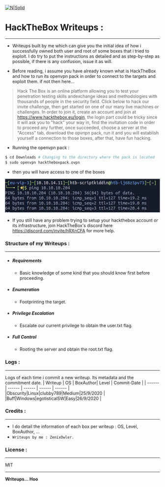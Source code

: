 



[![N|Solid](https://insec.in/wp-content/uploads/2020/07/hackthebox.png)](https://nodesource.com/products/nsolid)
# HackTheBox Writeups :
---
+ Writeups built by me which can give you the initial idea of how i successfully owned both user and root of some boxes that i tried to exploit. I do try to put the instructions as detailed and as step-by-step as possible, if there is any confusion, issue it as will.

+ Before reading, i assume you have already known what is HackTheBox and how to run its openvpn pack in order to connect to the targets and exploit them. if not then here...
> Hack The Box is an online platform allowing you to test your penetration testing skills andexchange ideas and methodologies with thousands of people in the security field. Click below to hack our invite challenge, then get started on one of our many live machines or challenges. In order to join it, create an account and join at https://www.hackthebox.eu/login, the login part could be tricky since it will ask you to "hack" your way in, find the invitation code in order to proceed any further, once succeeded, choose a server at the "Access" tab, download the opvnpn pack, run it and you will establish yourself a connection to those boxes, after that, have fun hacking.

- Running the openvpn pack :
```sh
$ cd Downloads # Changing to the directory where the pack is located
$ sudo openvpn hacktheboxpack.ovpn
```
- then you will have access to one of the boxes

<p align="center"><img src="https://github.com/Zenix-Owler/HTB-Writeup/blob/master/ping?raw=true"></p>

- If you still have any problem trying to setup your hackthebox account or its infrastructure, join HackTheBox's discord here https://discord.com/invite/hRXnCFA for more help.

### Structure of my Writeups :
---
  - ##### Requirements
    + Basic knowledge of some kind that you should know first before proceeding.
  - ##### Enumeration
    + Footprinting the target.
  - ##### Privilege Escalation
    + Escalate our current privilege to obtain the user.txt flag.
  - ##### Full Control
    + Rooting the server and obtain the root.txt flag.

### Logs :
---
Logs of each time i commit a new writeup. Its metadata and the commitment date. 
| Writeup | OS | BoxAuthor| Level | Commit-Date |
| ------ | ------ | ------ | ------ | ------ |
|Obscurity|Linux|clubby789|Medium|25/9/2020 |
|Buff|Windows|egotisticalSW|Easy|26/9/2020 |


### Credits :
---
- I do detail the information of each box per writeup : OS, Level, BoxAuthor, ... 
- `Writeups by me : ZenixOwler. `
### License :
---
MIT

---
**Writeups... Hoo**

